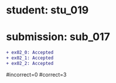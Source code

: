 # student: stu_019
# submission: sub_017

```diff
+ ex02_0: Accepted
+ ex02_1: Accepted
+ ex02_2: Accepted
```
#incorrect=0
#correct=3
